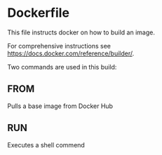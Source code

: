 # Dockerfile

This file instructs docker on how to build an image.

For comprehensive instructions see https://docs.docker.com/reference/builder/.

Two commands are used in this build:

FROM
----

Pulls a base image from Docker Hub

RUN
---
Executes a shell commend